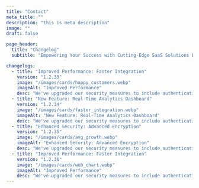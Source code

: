 ```yaml
---
title: "Contact"
meta_title: ""
description: "this is meta description"
image: ""
draft: false

page_header:
  title: "Changelog"
  subtitle: "Empowering Your Success with Cutting-Edge SaaS Solutions Built for Scalability, Efficiency, and Growth."

changelogs:
  - title: "Improved Performance: Faster Integration"
    version: "1.2.33"
    image: "/images/cards/happy_customers.webp"
    imageAlt: "Improved Performance"
    desc: "We've upgraded our security measures to include authentication and advanced encryption, ensuring your data. Stay on top of your financial data with our brand-new real-time analytics dashboard, providing instant insights and more detailed metrics."
  - title: "New Feature: Real-Time Analytics Dashboard"
    version: "1.2.34"
    image: "/images/cards/faster_integration.webp"
    imageAlt: "New Feature: Real-Time Analytics Dashboard"
    desc: "We've upgraded our security measures to include authentication and advanced encryption, ensuring your data. Stay on top of your financial data with our brand-new real-time analytics dashboard, providing instant insights and more detailed metrics."
  - title: "Enhanced Security: Advanced Encryption"
    version: "1.2.35"
    image: "/images/cards/avg_growth.webp"
    imageAlt: "Enhanced Security: Advanced Encryption"
    desc: "We've upgraded our security measures to include authentication and advanced encryption, ensuring your data. Stay on top of your financial data with our brand-new real-time analytics dashboard, providing instant insights and more detailed metrics."
  - title: "Improved Performance: Faster Integration"
    version: "1.2.36"
    image: "/images/cards/web_chart.webp"
    imageAlt: "Improved Performance"
    desc: "We've upgraded our security measures to include authentication and advanced encryption, ensuring your data. Stay on top of your financial data with our brand-new real-time analytics dashboard, providing instant insights and more detailed metrics."
---
```

